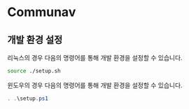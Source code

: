 # Communav

## 개발 환경 설정

리눅스의 경우 다음의 명령어를 통해 개발 환경을 설정할 수 있습니다.

```bash
source ./setup.sh
``` 

윈도우의 경우 다음의 명령어를 통해 개발 환경을 설정할 수 있습니다.

```powershell
. .\setup.ps1
```
